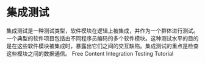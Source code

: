 # 集成测试

集成测试是一种测试类型，软件模块在逻辑上被集成，并作为一个群体进行测试。一个典型的软件项目包括由不同程序员编码的多个软件模块。这种测试水平的目的是在这些软件模块被集成时，暴露出它们之间的交互缺陷。集成测试的重点是检查这些模块之间的数据通信。
<ResourceGroupTitle>Free Content</ResourceGroupTitle>
<BadgeLink colorScheme='yellow' badgeText='Read' href='https://www.guru99.com/integration-testing.html'>Integration Testing Tutorial</BadgeLink>
